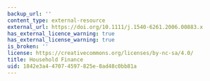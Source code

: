 ```yaml
---
backup_url: ''
content_type: external-resource
external_url: https://doi.org/10.1111/j.1540-6261.2006.00883.x
has_external_licence_warning: true
has_external_license_warning: true
is_broken: ''
license: https://creativecommons.org/licenses/by-nc-sa/4.0/
title: Household Finance
uid: 1842e3a4-4707-4597-825e-8ad48c0bb81a
---
```

